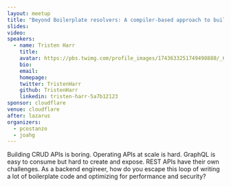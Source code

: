 ```yaml
---
layout: meetup
title: "Beyond Boilerplate resolvers: A compiler-based approach to building GraphQL APIs"
slides: 
video:
speakers:
  - name: Tristen Harr
    title:
    avatar: https://pbs.twimg.com/profile_images/1743633251749498880/_6zh983__400x400.jpg
    bio:
    email:
    homepage:
    twitter: TristenHarr
    github: TristenHarr
    linkedin: tristen-harr-5a7b12123
sponsor: cloudflare
venue: cloudflare
after: lazarus
organizers:
  - pcostanzo
  - joahg
---
```


Building CRUD APIs is boring. Operating APIs at scale is hard. GraphQL is easy to consume but hard to create and expose. REST APIs have their own challenges. As a backend engineer, how do you escape this loop of writing a lot of boilerplate code and optimizing for performance and security?
